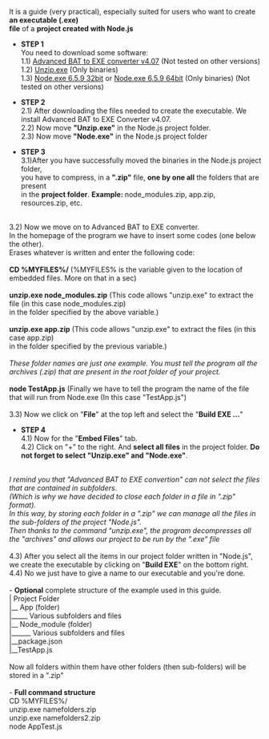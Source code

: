 It is a guide (very practical), especially suited for users who want to create <strong>an executable (.exe)<br> 
file</strong> of a <strong>project created with Node.js</strong>

- <strong>STEP 1</strong><br>
You need to download some software:<br>
1.1) <a href="http://www.battoexeconverter.com/">Advanced BAT to EXE converter v4.07</a> (Not tested on other versions)<br>
1.2) <a href="http://gnuwin32.sourceforge.net/downlinks/unzip-bin-zip.php/">Unzip.exe</a> (Only binaries)<br>
1.3) <a href="https://nodejs.org/dist/v6.9.5/win-x86/node.exe">Node.exe 6.5.9 32bit</a> or <a href="https://nodejs.org/dist/v6.9.5/win-x64/node.exe">Node.exe 6.5.9  64bit</a> (Only binaries) (Not tested on other versions)<br>

- <strong>STEP 2</strong><br>
2.1) After downloading the files needed to create the executable. We install Advanced BAT to EXE Converter v4.07.<br>
2.2) Now move <strong>"Unzip.exe"</strong> in the Node.js project folder.<br>
2.3) Now move <strong>"Node.exe"</strong> in the Node.js project folder<br>

- <strong>STEP 3</strong><br> 
3.1)After you have successfully moved the binaries in the Node.js project folder,<br> 
you have to compress, in a <strong>".zip"</strong> file, <strong>one by one all</strong> the folders that are present<br>
in the <strong>project folder</strong>. <strong>Example: </strong>node_modules.zip, app.zip, resources.zip, etc.<br>
<br>
3.2) Now we move on to Advanced BAT to EXE converter.<br> 
In the homepage of the program we have to insert some codes (one below the other).<br>
Erases whatever is written and enter the following code:<br>
<br>
<strong>CD %MYFILES%/</strong> (%MYFILES% is the variable given to the location of embedded files. More on that in a sec)<br>
<br>
<strong>unzip.exe node_modules.zip</strong> (This code allows "unzip.exe" to extract the file (in this case node_modules.zip)<br>
in the folder specified by the above variable.)<br>
<br>
<strong>unzip.exe app.zip</strong> (This code allows "unzip.exe" to extract the files (in this case app.zip)<br> 
in the folder specified by the previous variable.)<br>
<br>
<i>These folder names are just one example. You must tell the program all the archives (.zip) that are present in the root folder of your project.</i><br>
<br>
<strong>node TestApp.js</strong> (Finally we have to tell the program the name of the file that will run from Node.exe (In this case "TestApp.js")<br>
<br>
3.3) Now we click on "<strong>File</strong>" at the top left and select the "<strong>Build EXE ...</strong>"<br>

- <strong>STEP 4</strong><br>
4.1) Now for the "<strong>Embed Files</strong>" tab.<br>
4.2) Click on "+" to the right. And <strong>select all files</strong> in the project folder. <strong>Do not forget to select "Unzip.exe" and "Node.exe"</strong>.<br>
<br>
<i>I remind you that "Advanced BAT to EXE convertion" can not select the files that are contained in subfolders.<br> 
(Which is why we have decided to close each folder in a file in ".zip" format).<br>
In this way, by storing each folder in a ".zip" we can manage all the files in the sub-folders of the project "Node.js".<br>
Then thanks to the command "unzip.exe", the program decompresses all the "archives" and allows our project to be run by the ".exe" file</i><br>
<br>
4.3) After you select all the items in our project folder written in "Node.js", we create the executable by clicking on "<strong>Build EXE</strong>" on the bottom right.<br>
4.4) No we just have to give a name to our executable and you're done.
<br>
<br>
- <strong>Optional</strong> 
complete structure of the example used in this guide.<br>
| Project Folder<br>
|__ App (folder)<br> 
|_____ Various subfolders and files<br>
|__ Node_module (folder) <br>
|______ Various subfolders and files<br>
|__package.json<br>
|__TestApp.js<br>
<br>
Now all folders within them have other folders (then sub-folders) will be stored in a ".zip"<br>
<br>
- <strong>Full command structure</strong><br>
CD %MYFILES%/<br>
unzip.exe namefolders.zip<br>
unzip.exe namefolders2.zip<br>
node AppTest.js<br>
